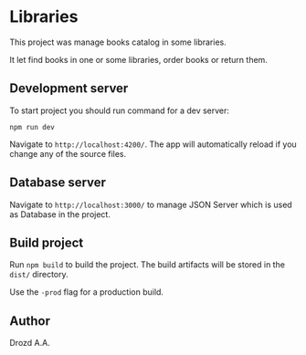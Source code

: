 # Libraries

This project was manage books catalog in some libraries. 

It let find books in one or some libraries, order books or return them.

## Development server

To start project you should run command for a dev server:

`npm run dev`
 
Navigate to `http://localhost:4200/`. The app will automatically reload if you change any of the source files.

## Database server

Navigate to `http://localhost:3000/` to manage JSON Server which is used as Database in the project.

## Build project

Run `npm build` to build the project. The build artifacts will be stored in the `dist/` directory. 

Use the `-prod` flag for a production build.

## Author

Drozd A.A.
